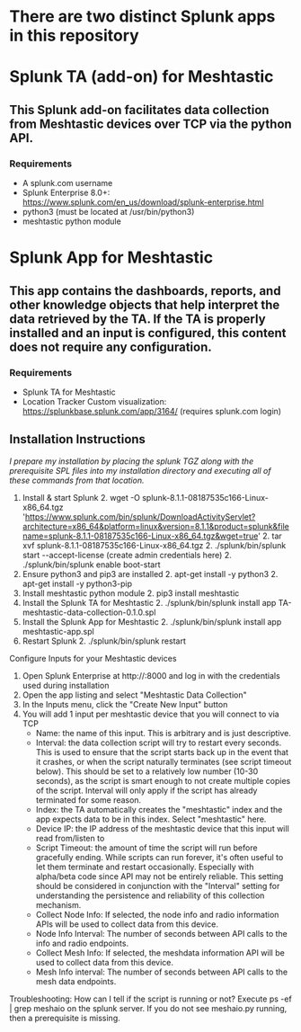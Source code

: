 # There are two distinct Splunk apps in this repository

# Splunk TA (add-on) for Meshtastic

## This Splunk add-on facilitates data collection from Meshtastic devices over TCP via the python API.

### Requirements
*  A splunk.com username
*  Splunk Enterprise 8.0+: https://www.splunk.com/en_us/download/splunk-enterprise.html
*  python3 (must be located at /usr/bin/python3)
*  meshtastic python module


# Splunk App for Meshtastic

## This app contains the dashboards, reports, and other knowledge objects that help interpret the data retrieved by the TA.  If the TA is properly installed and an input is configured, this content does not require any configuration.

### Requirements
*  Splunk TA for Meshtastic
*  Location Tracker Custom visualization: https://splunkbase.splunk.com/app/3164/ (requires splunk.com login)


## Installation Instructions

_I prepare my installation by placing the splunk TGZ along with the prerequisite SPL files into my installation directory and executing all of these commands from that location._

1. Install & start Splunk
   2. wget -O splunk-8.1.1-08187535c166-Linux-x86_64.tgz 'https://www.splunk.com/bin/splunk/DownloadActivityServlet?architecture=x86_64&platform=linux&version=8.1.1&product=splunk&filename=splunk-8.1.1-08187535c166-Linux-x86_64.tgz&wget=true'
   2. tar xvf splunk-8.1.1-08187535c166-Linux-x86_64.tgz
   2. ./splunk/bin/splunk start --accept-license (create admin credentials here)
   2. ./splunk/bin/splunk enable boot-start
1. Ensure python3 and pip3 are installed
   2. apt-get install -y python3
   2. apt-get install -y python3-pip
1. Install meshtastic python module
   2. pip3 install meshtastic
1. Install the Splunk TA for Meshtastic
   2. ./splunk/bin/splunk install app TA-meshtastic-data-collection-0.1.0.spl
1. Install the Splunk App for Meshtastic
   2. ./splunk/bin/splunk install app meshtastic-app.spl
1. Restart Splunk
   2. ./splunk/bin/splunk restart


Configure Inputs for your Meshtastic devices

1. Open Splunk Enterprise at http://<serverip>:8000 and log in with the credentials used during installation
1. Open the app listing and select "Meshtastic Data Collection"
1. In the Inputs menu, click the "Create New Input" button
1. You will add 1 input per meshtastic device that you will connect to via TCP
   * Name: the name of this input.  This is arbitrary and is just descriptive.
   * Interval: the data collection script will try to restart every <interval> seconds.  This is used to ensure that the script starts back up in the event that it crashes, or when the script naturally terminates (see script timeout below).  This should be set to a relatively low number (10-30 seconds), as the script is smart enough to not create multiple copies of the script.  Interval will only apply if the script has already terminated for some reason.
   * Index: the TA automatically creates the "meshtastic" index and the app expects data to be in this index.  Select "meshtastic" here.
   * Device IP: the IP address of the meshtastic device that this input will read from/listen to
   * Script Timeout: the amount of time the script will run before gracefully ending.  While scripts can run forever, it's often useful to let them terminate and restart occasionally.  Especially with alpha/beta code since API may not be entirely reliable.  This setting should be considered in conjunction with the "Interval" setting for understanding the persistence and reliability of this collection mechanism.
   * Collect Node Info: If selected, the node info and radio information APIs will be used to collect data from this device.
   * Node Info Interval: The number of seconds between API calls to the info and radio endpoints.
   * Collect Mesh Info: If selected, the meshdata information API will be used to collect data from this device.
   * Mesh Info interval: The number of seconds between API calls to the mesh data endpoints.


Troubleshooting:
	How can I tell if the script is running or not?
	Execute ps -ef | grep meshaio on the splunk server.  If you do not see meshaio.py running, then a prerequisite is missing.



